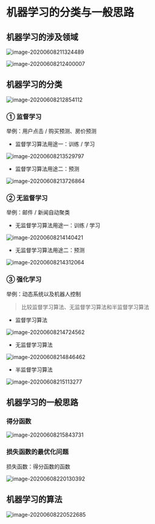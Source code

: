 # 机器学习的分类与一般思路

## 机器学习的涉及领域



![image-20200608211324489](https://gitee.com/wugenqiang/PictureBed/raw/master/NoteBook/20200608211325.png)



![image-20200608212400007](https://gitee.com/wugenqiang/PictureBed/raw/master/NoteBook/20200608212401.png)

## 机器学习的分类

![image-20200608212854112](https://gitee.com/wugenqiang/PictureBed/raw/master/NoteBook/20200608212855.png)

### ① 监督学习

举例：用户点击 / 购买预测、房价预测

* 监督学习算法用途一：训练 / 学习

![image-20200608213529797](https://gitee.com/wugenqiang/PictureBed/raw/master/NoteBook/20200608213531.png)

* 监督学习算法用途二：预测

![image-20200608213726864](https://gitee.com/wugenqiang/PictureBed/raw/master/NoteBook/20200608213728.png)



### ② 无监督学习

举例：邮件 / 新闻自动聚类

* 无监督学习算法用途一：训练 / 学习

![image-20200608214140421](https://gitee.com/wugenqiang/PictureBed/raw/master/NoteBook/20200608214141.png)

* 无监督学习算法用途二：预测

![image-20200608214312064](https://gitee.com/wugenqiang/PictureBed/raw/master/NoteBook/20200608214313.png)



### ③ 强化学习

举例：动态系统以及机器人控制



> 比较监督学习算法、无监督学习算法和半监督学习算法

* 监督学习算法

![image-20200608214724562](https://gitee.com/wugenqiang/PictureBed/raw/master/NoteBook/20200608214725.png)

* 无监督学习算法

![image-20200608214846462](https://gitee.com/wugenqiang/PictureBed/raw/master/NoteBook/20200608214847.png)

* 半监督学习算法

![image-20200608215113277](https://gitee.com/wugenqiang/PictureBed/raw/master/NoteBook/20200608215114.png)

## 机器学习的一般思路

### 得分函数

![image-20200608215843731](https://gitee.com/wugenqiang/PictureBed/raw/master/NoteBook/20200608215845.png)



### 损失函数的最优化问题

损失函数：得分函数的函数

![image-20200608220130392](https://gitee.com/wugenqiang/PictureBed/raw/master/NoteBook/20200608220131.png)

## 机器学习的算法

![image-20200608220522685](https://gitee.com/wugenqiang/PictureBed/raw/master/NoteBook/20200608220524.png)

